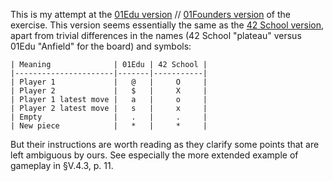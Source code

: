 This is my attempt at the [01Edu version](https://github.com/01-edu/public/tree/master/subjects/filler) // [01Founders version](https://learn.01founders.co/intra/london/div-01/filler) of the exercise. This version seems essentially the same as the [42 School version](https://github.com/VBrazhnik/Filler/blob/master/filler.en.pdf), apart from trivial differences in the names (42 School "plateau" versus 01Edu "Anfield" for the board) and symbols:

```
| Meaning              | 01Edu | 42 School |
|----------------------|-------|-----------|
| Player 1             |   @   |     O     |
| Player 2             |   $   |     X     |
| Player 1 latest move |   a   |     o     |
| Player 2 latest move |   s   |     x     |
| Empty                |   .   |     .     |
| New piece            |   *   |     *     |
```

But their instructions are worth reading as they clarify some points that are left ambiguous by ours. See especially the more extended example of gameplay in §V.4.3, p. 11.
